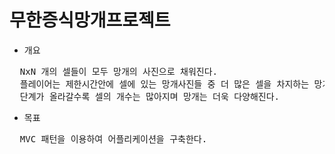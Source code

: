 # 무한증식망개프로젝트

* 개요
<pre>
  NxN 개의 셀들이 모두 망개의 사진으로 채워진다. 
  플레이어는 제한시간안에 셀에 있는 망개사진들 중 더 많은 셀을 차지하는 망개를 찾아 클릭한다. 
  단계가 올라갈수록 셀의 개수는 많아지며 망개는 더욱 다양해진다. 
</pre>
* 목표
<pre>
  MVC 패턴을 이용하여 어플리케이션을 구축한다.
</pre>
